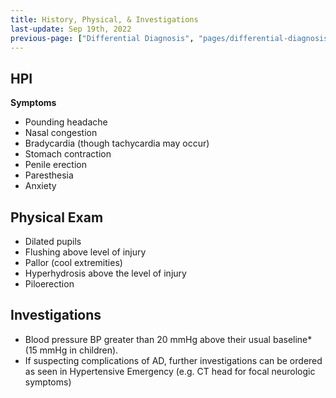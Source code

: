 ```yaml
---
title: History, Physical, & Investigations
last-update: Sep 19th, 2022
previous-page: ["Differential Diagnosis", "pages/differential-diagnosis.md"]
---
```

## HPI

**Symptoms**

- Pounding headache
- Nasal congestion
- Bradycardia (though tachycardia may occur)
- Stomach contraction
- Penile erection
- Paresthesia
- Anxiety


## Physical Exam

- Dilated pupils
- Flushing above level of injury
- Pallor (cool extremities)
- Hyperhydrosis above the level of injury
- Piloerection


## Investigations

* Blood pressure BP greater than 20 mmHg above their usual baseline* (15 mmHg in children).
* If suspecting complications of AD, further investigations can be ordered as seen in Hypertensive Emergency (e.g. CT head for focal neurologic symptoms)
